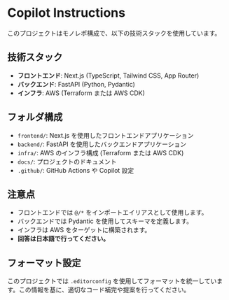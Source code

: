 # Copilot Instructions

このプロジェクトはモノレポ構成で、以下の技術スタックを使用しています。

## 技術スタック

- **フロントエンド**: Next.js (TypeScript, Tailwind CSS, App Router)
- **バックエンド**: FastAPI (Python, Pydantic)
- **インフラ**: AWS (Terraform または AWS CDK)

## フォルダ構成

- `frontend/`: Next.js を使用したフロントエンドアプリケーション
- `backend/`: FastAPI を使用したバックエンドアプリケーション
- `infra/`: AWS のインフラ構成 (Terraform または AWS CDK)
- `docs/`: プロジェクトのドキュメント
- `.github/`: GitHub Actions や Copilot 設定

## 注意点

- フロントエンドでは `@/*` をインポートエイリアスとして使用します。
- バックエンドでは Pydantic を使用してスキーマを定義します。
- インフラは AWS をターゲットに構築されます。
- **回答は日本語で行ってください。**

## フォーマット設定

このプロジェクトでは `.editorconfig` を使用してフォーマットを統一しています。この情報を基に、適切なコード補完や提案を行ってください。
